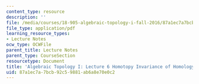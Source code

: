 ```yaml
---
content_type: resource
description: ''
file: /media/courses/18-905-algebraic-topology-i-fall-2016/87a1ec7a7bcb92c59881ab6a8e70e0c2_MIT18_905F16_lec6.pdf
file_type: application/pdf
learning_resource_types:
- Lecture Notes
ocw_type: OCWFile
parent_title: Lecture Notes
parent_type: CourseSection
resourcetype: Document
title: 'Algebraic Topology I: Lecture 6 Homotopy Invariance of Homology'
uid: 87a1ec7a-7bcb-92c5-9881-ab6a8e70e0c2
---
```

